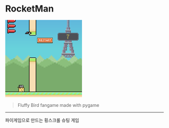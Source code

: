 # RocketMan
<img src="./Game_img.png">

>Fluffy Bird fangame made with pygame

<hr>

파이게임으로 만드는 횡스크롤 슈팅 게임
